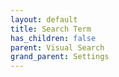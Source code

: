 ```yaml
---
layout: default
title: Search Term
has_children: false
parent: Visual Search
grand_parent: Settings
---
```

